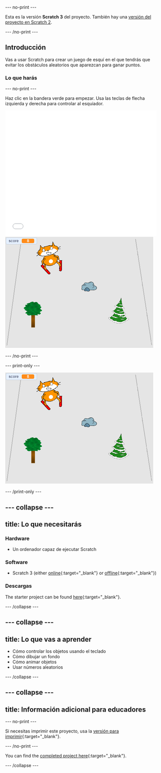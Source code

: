 --- no-print ---

Esta es la versión **Scratch 3** del proyecto. También hay una [versión del proyecto en Scratch 2](https://projects.raspberrypi.org/en/projects/scratch-cat-goes-skiing-scratch2).

--- /no-print ---

## Introducción

Vas a usar Scratch para crear un juego de esquí en el que tendrás que evitar los obstáculos aleatorios que aparezcan para ganar puntos.

### Lo que harás

--- no-print ---

Haz clic en la bandera verde para empezar. Usa las teclas de flecha izquierda y derecha para controlar al esquiador.

<div class="scratch-preview">
  <iframe allowtransparency="true" width="485" height="402" src="//scratch.mit.edu/projects/embed/281116583/?autostart=false" frameborder="0" scrolling="no"></iframe>
  <img src="images/skiing-final.png">
</div>

--- /no-print ---

--- print-only ---

![proyecto completo](images/skiing-final.png)

--- /print-only ---

--- collapse ---
---
title: Lo que necesitarás
---

### Hardware

+ Un ordenador capaz de ejecutar Scratch

### Software

+ Scratch 3 (either [online](https://rpf.io/scratchon){:target="_blank"} or [offline](https://rpf.io/scratchoff){:target="_blank"})

### Descargas

The starter project can be found [here](https://rpf.io/p/en/scratch-cat-goes-skiing-go){:target="_blank"}.

--- /collapse ---

--- collapse ---
---
title: Lo que vas a aprender
---

+ Cómo controlar los objetos usando el teclado
+ Cómo dibujar un fondo
+ Cómo animar objetos
+ Usar números aleatorios

--- /collapse ---

--- collapse ---
---
title: Información adicional para educadores
---

--- no-print ---

Si necesitas imprimir este proyecto, usa la [versión para imprimir](https://projects.raspberrypi.org/en/projects/scratch-cat-goes-skiing/print){:target="_blank"}.

--- /no-print ---

You can find the [completed project here](https://rpf.io/p/en/scratch-cat-goes-skiing-get){:target="_blank"}.

--- /collapse ---

